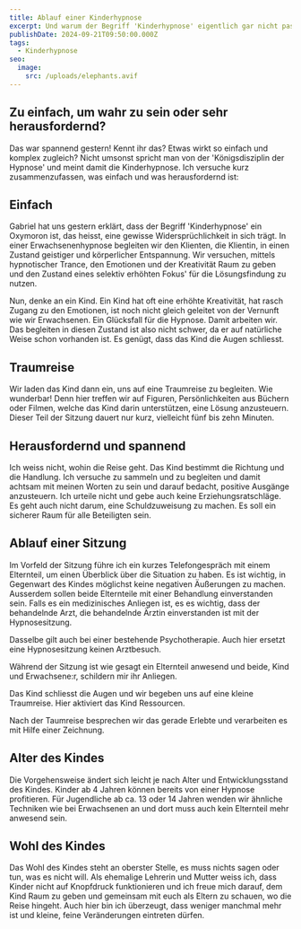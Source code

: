 ```yaml
---
title: Ablauf einer Kinderhypnose
excerpt: Und warum der Begriff 'Kinderhypnose' eigentlich gar nicht passt.
publishDate: 2024-09-21T09:50:00.000Z
tags:
  - Kinderhypnose
seo:
  image:
    src: /uploads/elephants.avif
---
```

## Zu einfach, um wahr zu sein oder sehr herausfordernd?

Das war spannend gestern! Kennt ihr das? Etwas wirkt so einfach und komplex zugleich? Nicht umsonst spricht man von der 'Königsdisziplin der Hypnose' und meint damit die Kinderhypnose. Ich versuche kurz zusammenzufassen, was einfach und was herausfordernd ist:



## Einfach

Gabriel hat uns gestern erklärt, dass der Begriff 'Kinderhypnose' ein Oxymoron ist, das heisst, eine gewisse Widersprüchlichkeit in sich trägt. In einer Erwachsenenhypnose begleiten wir den Klienten, die Klientin, in einen Zustand geistiger und körperlicher Entspannung. Wir versuchen, mittels hypnotischer Trance, den Emotionen und der Kreativität Raum zu geben und den Zustand eines selektiv erhöhten Fokus' für die Lösungsfindung zu nutzen. 

Nun, denke an ein Kind. Ein Kind hat oft eine erhöhte Kreativität, hat rasch Zugang zu den Emotionen, ist noch nicht gleich geleitet von der Vernunft wie wir Erwachsenen. Ein Glücksfall für die Hypnose. Damit arbeiten wir. Das begleiten in diesen Zustand ist also nicht schwer, da er auf natürliche Weise schon vorhanden ist. Es genügt, dass das Kind die Augen schliesst.



## Traumreise

Wir laden das Kind dann ein, uns auf eine Traumreise zu begleiten. Wie wunderbar! Denn hier treffen wir auf Figuren, Persönlichkeiten aus Büchern oder Filmen, welche das Kind darin unterstützen, eine Lösung anzusteuern. Dieser Teil der Sitzung dauert nur kurz, vielleicht fünf bis zehn Minuten. 



## Herausfordernd und spannend

Ich weiss nicht, wohin die Reise geht. Das Kind bestimmt die Richtung und die Handlung. Ich versuche zu sammeln und zu begleiten und damit achtsam mit meinen Worten zu sein und darauf bedacht, positive Ausgänge anzusteuern. Ich urteile nicht und gebe auch keine Erziehungsratschläge. Es geht auch nicht darum, eine Schuldzuweisung zu machen. Es soll ein sicherer Raum für alle Beteiligten sein.



## Ablauf einer Sitzung

Im Vorfeld der Sitzung führe ich ein kurzes Telefongespräch mit einem Elternteil, um einen Überblick über die Situation zu haben. Es ist wichtig, in Gegenwart des Kindes möglichst keine negativen Äußerungen zu machen. Ausserdem sollen beide Elternteile mit einer Behandlung einverstanden sein. Falls es ein medizinisches Anliegen ist, es es wichtig, dass der behandelnde Arzt, die behandelnde Ärztin einverstanden ist mit der Hypnosesitzung. 

Dasselbe gilt auch bei einer bestehende Psychotherapie. Auch hier ersetzt eine Hypnosesitzung keinen Arztbesuch.

Während der Sitzung ist wie gesagt ein Elternteil anwesend und beide, Kind und Erwachsene:r, schildern mir ihr Anliegen. 

Das Kind schliesst die Augen und wir begeben uns auf eine kleine Traumreise. Hier aktiviert das Kind Ressourcen. 

Nach der Taumreise besprechen wir das gerade Erlebte und verarbeiten es mit Hilfe einer Zeichnung.



## Alter des Kindes

Die Vorgehensweise ändert sich leicht je nach Alter und Entwicklungsstand des Kindes. Kinder ab 4 Jahren können bereits von einer Hypnose profitieren. Für Jugendliche ab ca. 13 oder 14 Jahren wenden wir ähnliche Techniken wie bei Erwachsenen an und dort muss auch kein Elternteil mehr anwesend sein.



## Wohl des Kindes

Das Wohl des Kindes steht an oberster Stelle, es muss nichts sagen oder tun, was es nicht will. Als ehemalige Lehrerin und Mutter weiss ich, dass Kinder nicht auf Knopfdruck funktionieren und ich freue mich darauf, dem Kind Raum zu geben und gemeinsam mit euch als Eltern zu schauen, wo die Reise hingeht. Auch hier bin ich überzeugt, dass weniger manchmal mehr ist und kleine, feine Veränderungen eintreten dürfen.
